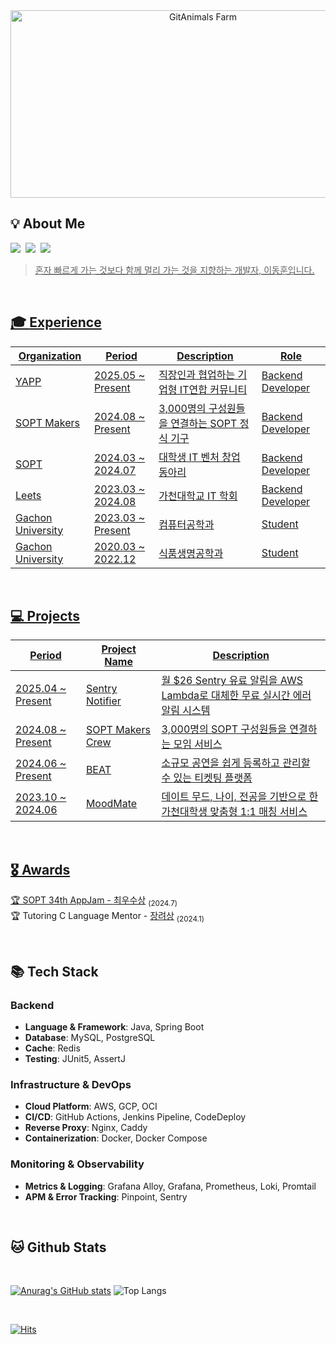 <div style="text-align: center;">
  <a href="https://www.gitanimals.org/en_US?utm_medium=image&utm_source=hoonyworld&utm_content=farm">
    <img
      src="https://render.gitanimals.org/farms/hoonyworld"
      width="600"
      height="300"
      alt="GitAnimals Farm"
    />
  </a>
</div>

<div align="left">

## 💡 **About Me**
<p align="left">
  <a href="https://01codingjourney.tistory.com"><img src="https://img.shields.io/badge/Blog-000000?style=flat-square&logo=Tistory&logoColor=white"></a>&nbsp
  <a href="mailto:donghoon0203@gmail.com"><img src="https://img.shields.io/badge/Gmail-EA4335?style=flat-square&logo=Gmail&logoColor=white"></a>&nbsp
  <a href="https://www.linkedin.com/in/movehoon"><img src="https://img.shields.io/badge/LinkedIn-0077B5?style=flat-square&logo=Linkedin&logoColor=white"/>
</p>

> 혼자 빠르게 가는 것보다 함께 멀리 가는 것을 지향하는 개발자, 이동훈입니다.


<br/>

## 🎓 **Experience**


| Organization | Period | Description | Role |
| ----------------- | ----------------- | ----------------- | ----------------- |
| [YAPP](https://www.yapp.co.kr/) | 2025.05 ~ Present | 직장인과 협업하는 기업형 IT연합 커뮤니티 | Backend Developer |
| [SOPT Makers](https://makers.sopt.org/) | 2024.08 ~ Present | 3,000명의 구성원들을 연결하는 SOPT 정식 기구 | Backend Developer |
| [SOPT](https://www.sopt.org/) | 2024.03 ~ 2024.07 | 대학생 IT 벤처 창업 동아리 | Backend Developer 
| [Leets](https://leets.land/) | 2023.03 ~ 2024.08 | 가천대학교 IT 학회 | Backend Developer |
| Gachon University | 2023.03 ~ Present | 컴퓨터공학과 | Student |
| Gachon University | 2020.03 ~ 2022.12 | 식품생명공학과 | Student |

<br/>

## 💻 Projects

| Period | Project Name | Description |
| ----------------- | ----------------- | ----------------- |
| 2025.04 ~ Present | <a href="https://github.com/sopt-makers/sentry-notifier">Sentry Notifier</a> | 월 $26 Sentry 유료 알림을 AWS Lambda로 대체한 무료 실시간 에러 알림 시스템 |
| 2024.08 ~ Present | <a href="https://github.com/sopt-makers/sopt-crew-backend">SOPT Makers Crew</a> | 3,000명의 SOPT 구성원들을 연결하는 모임 서비스 |
| 2024.06 ~ Present | <a href="https://github.com/TEAM-BEAT/BEAT-SERVER">BEAT</a> | 소규모 공연을 쉽게 등록하고 관리할 수 있는 티켓팅 플랫폼 |
| 2023.10 ~ 2024.06 | <a href="https://github.com/Leets-Official/MoodMate-BE">MoodMate</a> | 데이트 무드, 나이, 전공을 기반으로 한 가천대학생 맞춤형 1:1 매칭 서비스 |

<br/>

## 🎖️ Awards
🏆 SOPT 34th AppJam - <a href="https://cyclic-basket-9b5.notion.site/637106c4eb4448519accefc31a88b518?pvs=74">최우수상</a> <sub>(2024.7)</sub> </br>
🏆 Tutoring C Language Mentor - <a href="https://cyclic-basket-9b5.notion.site/6628fd1752cc4836a323d2ebba6de343?pvs=74">장려상</a> <sub>(2024.1)</sub>

<br/>

## 📚 Tech Stack 
### Backend
- **Language & Framework**: Java, Spring Boot
- **Database**: MySQL, PostgreSQL
- **Cache**: Redis
- **Testing**: JUnit5, AssertJ

### Infrastructure & DevOps
- **Cloud Platform**: AWS, GCP, OCI
- **CI/CD**: GitHub Actions, Jenkins Pipeline, CodeDeploy
- **Reverse Proxy**: Nginx, Caddy
- **Containerization**: Docker, Docker Compose

### Monitoring & Observability  
- **Metrics & Logging**: Grafana Alloy, Grafana, Prometheus, Loki, Promtail
- **APM & Error Tracking**: Pinpoint, Sentry

<br/>

## 🐱 Github Stats
<br>

[![Anurag's GitHub stats](https://github-readme-stats.vercel.app/api?username=hoonyworld&hide_title=true&show_icons=true&include_all_commits=true&disable_animations=true&theme=vue)](https://github.com/anuraghazra/github-readme-stats) 
![Top Langs](https://github-readme-stats.vercel.app/api/top-langs/?username=hoonyworld&layout=compact)

<br>

[![Hits](https://hits.seeyoufarm.com/api/count/incr/badge.svg?url=https%3A%2F%2Fgithub.com%2Fhoonyworld&count_bg=%23E9CEC4&title_bg=%23D992E3&icon=&icon_color=%23E7E7E7&title=hits&edge_flat=false)](https://hits.seeyoufarm.com)

</div>

